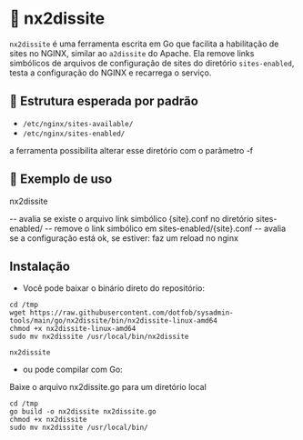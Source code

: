 # 🔧 nx2dissite

`nx2dissite` é uma ferramenta escrita em Go que facilita a habilitação de sites no NGINX, similar ao `a2dissite` do Apache. Ela remove links simbólicos de arquivos de configuração de sites do diretório `sites-enabled`, testa a configuração do NGINX e recarrega o serviço.

## 📂 Estrutura esperada por padrão

- `/etc/nginx/sites-available/`
- `/etc/nginx/sites-enabled/`

a ferramenta possibilita alterar esse diretório com o parâmetro -f

## 🧪 Exemplo de uso

nx2dissite <site>

 -- avalia se existe o arquivo link simbólico {site}.conf no diretório sites-enabled/
 -- remove o link simbólico em sites-enabled/{site}.conf
 -- avalia se a configuração está ok, se estiver: faz um reload no nginx

## Instalação

- Você pode baixar o binário direto do repositório:
```
cd /tmp
wget https://raw.githubusercontent.com/dotfob/sysadmin-tools/main/go/nx2dissite/bin/nx2dissite-linux-amd64
chmod +x nx2dissite-linux-amd64
sudo mv nx2dissite /usr/local/bin/nx2dissite

nx2dissite
```
- ou pode compilar com Go:

Baixe o arquivo nx2dissite.go para um diretório local 
```
cd /tmp
go build -o nx2dissite nx2dissite.go
chmod +x nx2dissite
sudo mv nx2dissite /usr/local/bin/
```



